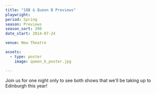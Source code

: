 ```yaml
---
title: "18B & Queen B Previews"
playwright:
period: Spring
season: Previews
season_sort: 390
date_start: 2014-07-24

venue: New Theatre

assets:
  - type: poster
    image: queen_b_poster.jpg

---
```


Join us for one night only to see both shows that we'll be taking up to Edinburgh this year!
